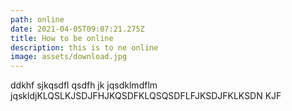 ```yaml
---
path: online
date: 2021-04-05T09:07:21.275Z
title: How to be online
description: this is to ne online
image: assets/download.jpg
---
```

ddkhf sjkqsdfl qsdfh jk jqsdklmdflm jqskldjKLQSLKJSDJFHJKQSDFKLQSQSDFLFJKSDJFKLKSDN KJF